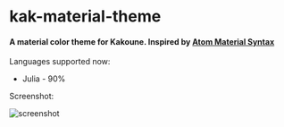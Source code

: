 # kak-material-theme

#### A material color theme for Kakoune. Inspired by [Atom Material Syntax](https://atom.io/themes/atom-material-syntax)

Languages supported now:
* Julia - 90%

Screenshot: 

![screenshot](https://github.com/valerdi/kak-material-theme/blob/master/material.kak "Julia screenshot")
